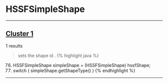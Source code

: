 # HSSFSimpleShape

***

## [Cluster 1](./1)
1 results
> sets the shape id . 
{% highlight java %}
76. HSSFSimpleShape simpleShape = (HSSFSimpleShape) hssfShape;
77. switch ( simpleShape.getShapeType() )
{% endhighlight %}

***

